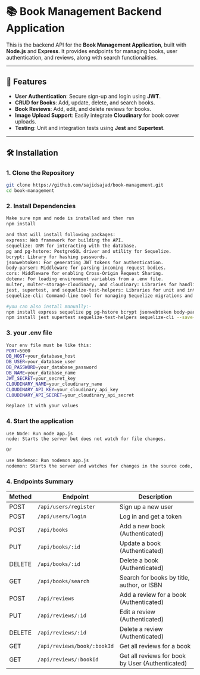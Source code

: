 # 📚 Book Management Backend Application

This is the backend API for the **Book Management Application**, built with **Node.js** and **Express**. It provides endpoints for managing books, user authentication, and reviews, along with search functionalities.

---

## 🚀 **Features**
- **User Authentication**: Secure sign-up and login using **JWT**.
- **CRUD for Books**: Add, update, delete, and search books.
- **Book Reviews**: Add, edit, and delete reviews for books.
- **Image Upload Support**: Easily integrate **Cloudinary** for book cover uploads.
- **Testing**: Unit and integration tests using **Jest** and **Supertest**.

---

## 🛠️ **Installation**
### 1. **Clone the Repository**
```bash
git clone https://github.com/sajidsajad/book-management.git
cd book-management
```

### 2. **Install Dependencies**
```bash
Make sure npm and node is installed and then run 
npm install

and that will install following packages:
express: Web framework for building the API.
sequelize: ORM for interacting with the database.
pg and pg-hstore: PostgreSQL driver and utility for Sequelize.
bcrypt: Library for hashing passwords.
jsonwebtoken: For generating JWT tokens for authentication.
body-parser: Middleware for parsing incoming request bodies.
cors: Middleware for enabling Cross-Origin Request Sharing.
dotenv: For loading environment variables from a .env file.
multer, multer-storage-cloudinary, and cloudinary: Libraries for handling file uploads and storing them on Cloudinary.
jest, supertest, and sequelize-test-helpers: Libraries for unit and integration testing.
sequelize-cli: Command-line tool for managing Sequelize migrations and models.

#you can also install manually:-
npm install express sequelize pg pg-hstore bcrypt jsonwebtoken body-parser cors dotenv multer multer-storage-cloudinary cloudinary --save-dev 
npm install jest supertest sequelize-test-helpers sequelize-cli --save-dev

```

### 3. **your .env file**
```bash
Your env file must be like this:
PORT=5000
DB_HOST=your_database_host
DB_USER=your_database_user
DB_PASSWORD=your_database_password
DB_NAME=your_database_name
JWT_SECRET=your_secret_key
CLOUDINARY_NAME=your_cloudinary_name
CLOUDINARY_API_KEY=your_cloudinary_api_key
CLOUDINARY_API_SECRET=your_cloudinary_api_secret

Replace it with your values
```
### 4. **Start the application**
```bash
use Node: Run node app.js
node: Starts the server but does not watch for file changes.

Or

use Nodemon: Run nodemon app.js
nodemon: Starts the server and watches for changes in the source code, automatically restarting the server when necessary.
```

### 4. **Endpoints Summary**


| Method | Endpoint                     | Description                               |
|--------|------------------------------|-------------------------------------------|
| POST   | `/api/users/register`          | Sign up a new user                       |
| POST   | `/api/users/login`           | Log in and get a token                   |
| POST   | `/api/books`                 | Add a new book (Authenticated)           |
| PUT    | `/api/books/:id`             | Update a book (Authenticated)            |
| DELETE | `/api/books/:id`             | Delete a book (Authenticated)            |
| GET    | `/api/books/search`          | Search for books by title, author, or ISBN|
| POST   | `/api/reviews`               | Add a review for a book (Authenticated)  |
| PUT    | `/api/reviews/:id`           | Edit a review (Authenticated)            |
| DELETE | `/api/reviews/:id`           | Delete a review (Authenticated)          |
| GET    | `/api/reviews/book/:bookId`  | Get all reviews for a book               |
| GET    | `/api/reviews/:bookId`       | Get all reviews for book by User (Authenticated) |


